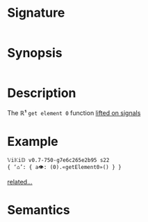 # Signature
```vikid-signature
```

# Synopsis
```vikid-synopsis
```

# Description
The __ℝ¹__ `get element 0` function [lifted on signals](/refman/concepts/pure_functions)

# Example
```vikid-script
𝕍i𝕂i𝔻 v0.7-750-g7e6c265e2b95 s22
{ ‘⌂’: { a👁: (0).«getElement0»() } }
```


[related...](https://en.wikipedia.org/wiki/Tuple)

# Semantics